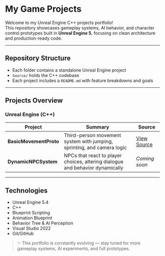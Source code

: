 # My Game Projects

Welcome to my Unreal Engine C++ projects portfolio!  
This repository showcases gameplay systems, AI behavior, and character control prototypes built in **Unreal Engine 5**, focusing on clean architecture and production-ready code.

---

## Repository Structure

- Each folder contains a standalone Unreal Engine project
- `Source/` holds the C++ codebase
- Each project includes a `README.md` with feature breakdowns and goals

---

## Projects Overview

### Unreal Engine (C++)

| Project | Summary | Source |
|-----------|------------|----------|
| **BasicMovementProto** | Third-person movement system with jumping, sprinting, and camera logic | [View Source](https://github.com/Svampp/UnrealEngine/tree/main/BasicMovement/BasicMovementProto/Source/BasicMovementProto) |
| **DynamicNPCSystem** | NPCs that react to player choices, altering dialogue and behavior dynamically | _Coming soon_ |

---

## Technologies

- Unreal Engine 5.4
- C++
- Blueprint Scripting
- Animation Blueprint
- Behavior Tree & AI Perception
- Visual Studio 2022
- Git/GitHub

> ✨ This portfolio is constantly evolving — stay tuned for more gameplay systems, AI experiments, and full prototypes.
